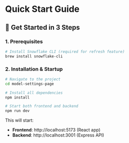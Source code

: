 # Quick Start Guide

## 🚀 Get Started in 3 Steps

### 1. Prerequisites
```bash
# Install Snowflake CLI (required for refresh feature)
brew install snowflake-cli
```

### 2. Installation & Startup
```bash
# Navigate to the project
cd model-settings-page

# Install all dependencies
npm install

# Start both frontend and backend
npm run dev
```

This will start:
- **Frontend**: http://localhost:5173 (React app)
- **Backend**: http://localhost:3001 (Express API)

